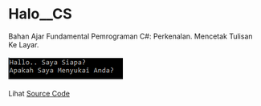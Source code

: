 # Halo__CS
Bahan Ajar Fundamental Pemrograman C#: Perkenalan. Mencetak Tulisan Ke Layar.<br><br>
<img src="https://github.com/RizkyKhapidsyah/Halo__CS/blob/master/Result/001.PNG"><br><br>
Lihat <a href="https://github.com/RizkyKhapidsyah/Halo__CS/blob/master/Program.cs">Source Code</a>
